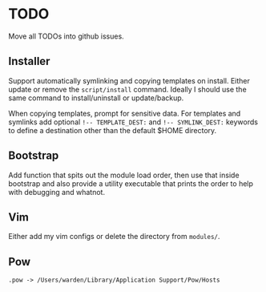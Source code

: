 # TODO

Move all TODOs into github issues.

## Installer

Support automatically symlinking and copying templates on install.  Either
update or remove the `script/install` command.  Ideally I should use the same
command to install/uninstall or update/backup.

When copying templates, prompt for sensitive data.  For templates and symlinks
add optional `!-- TEMPLATE_DEST:` and `!-- SYMLINK_DEST:` keywords to define
a destination other than the default $HOME directory.

## Bootstrap

Add function that spits out the module load order, then use that inside
bootstrap and also provide a utility executable that prints the order
to help with debugging and whatnot.

## Vim

Either add my vim configs or delete the directory from `modules/`.

## Pow

    .pow -> /Users/warden/Library/Application Support/Pow/Hosts
